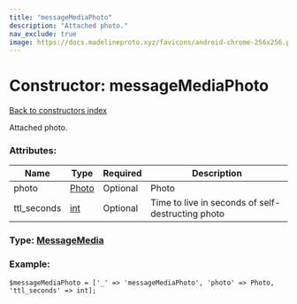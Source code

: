 ```yaml
---
title: "messageMediaPhoto"
description: "Attached photo."
nav_exclude: true
image: https://docs.madelineproto.xyz/favicons/android-chrome-256x256.png
---
```

# Constructor: messageMediaPhoto  
[Back to constructors index](/API_docs/constructors/index.html)



Attached photo.

### Attributes:

| Name     |    Type       | Required | Description |
|----------|---------------|----------|-------------|
|photo|[Photo](/API_docs/types/Photo.html) | Optional|Photo|
|ttl\_seconds|[int](/API_docs/types/int.html) | Optional|Time to live in seconds of self-destructing photo|



### Type: [MessageMedia](/API_docs/types/MessageMedia.html)


### Example:

```
$messageMediaPhoto = ['_' => 'messageMediaPhoto', 'photo' => Photo, 'ttl_seconds' => int];
```  
